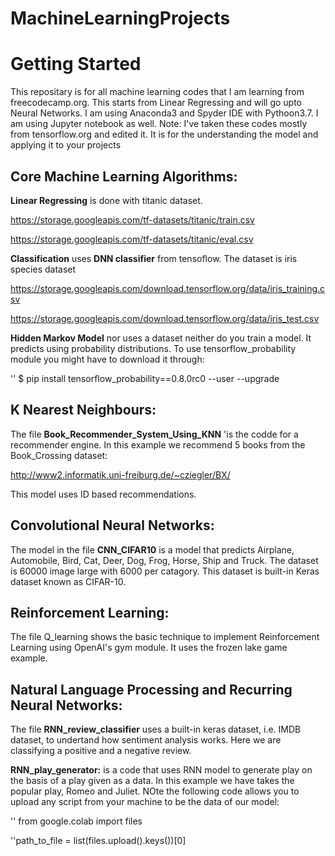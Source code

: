 # MachineLearningProjects


# Getting Started

This repositary is for all machine learning codes that I am learning from freecodecamp.org.
This starts from Linear Regressing and will go upto Neural Networks.
I am using Anaconda3 and Spyder IDE with Pythoon3.7. I am using Jupyter notebook as well.
Note: I've taken these codes mostly from tensorflow.org and edited it. It is for the understanding the model and applying it to your projects


## Core Machine Learning Algorithms: 

**Linear Regressing** is done with titanic dataset.

https://storage.googleapis.com/tf-datasets/titanic/train.csv

https://storage.googleapis.com/tf-datasets/titanic/eval.csv

**Classification** uses **DNN classifier** from tensoflow. The dataset is iris species dataset

https://storage.googleapis.com/download.tensorflow.org/data/iris_training.csv

https://storage.googleapis.com/download.tensorflow.org/data/iris_test.csv

**Hidden Markov Model** nor uses a dataset neither do you train a model. It predicts using probability distributions. 
To use tensorflow_probability module you might have to download it through:


'<addr>' $ pip install tensorflow_probability==0.8.0rc0 --user --upgrade
 
## K Nearest Neighbours:

The file **Book_Recommender_System_Using_KNN** 'is the codde for a recommender engine. In this example we recommend 5 books from the Book_Crossing dataset:

http://www2.informatik.uni-freiburg.de/~cziegler/BX/

This model uses ID based recommendations.

## Convolutional Neural Networks:

The model in the file **CNN_CIFAR10** is a model that predicts Airplane, Automobile, Bird, Cat, Deer, Dog, Frog, Horse, Ship and Truck.
The dataset is 60000 image large with 6000 per catagory. This dataset is built-in Keras dataset known as CIFAR-10.

## Reinforcement Learning:

The file Q_learning shows the basic technique to implement Reinforcement Learning using OpenAI's gym module. It uses the frozen lake game example.

## Natural Language Processing and Recurring Neural Networks:

The file **RNN_review_classifier** uses a built-in keras dataset, i.e. IMDB dataset, to undertand how sentiment analysis works. Here we are classifying a positive and a negative review.

**RNN_play_generator:** is a code that uses RNN model to generate play on the basis of a play given as a data. In this example we have takes the popular play, Romeo and Juliet. NOte the following code allows you to upload any script from your machine to be the data of our model:


'<addr>' from google.colab import files
 
'<addr>'path_to_file = list(files.upload().keys())[0]

